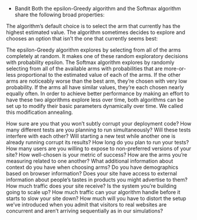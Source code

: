 - Bandit
Both the epsilon-Greedy algorithm and the Softmax algorithm share the following broad properties:

The algorithm’s default choice is to select the arm that currently has the highest estimated value.
The algorithm sometimes decides to explore and chooses an option that isn’t the one that currently seems best:

The epsilon-Greedy algorithm explores by selecting from all of the arms completely at random. It makes one of these random exploratory decisions with probability epsilon.
The Softmax algorithm explores by randomly selecting from all of the available arms with probabilities that are more-or-less proportional to the estimated value of each of the arms. If the other arms are noticeably worse than the best arm, they’re chosen with very low probability. If the arms all have similar values, they’re each chosen nearly equally often.
In order to achieve better performance by making an effort to have these two algorithms explore less over time, both algorithms can be set up to modify their basic parameters dynamically over time. We called this modification annealing.

How sure are you that you won’t subtly corrupt your deployment code?
How many different tests are you planning to run simultaneously? Will these tests interfere with each other? Will starting a new test while another one is already running corrupt its results?
How long do you plan to run your tests?
How many users are you willing to expose to non-preferred versions of your site?
How well-chosen is your metric of success?
How are the arms you’re measuring related to one another?
What additional information about context do you have when choosing arms? Do you have demographics based on browser information? Does your site have access to external information about people’s tastes in products you might advertise to them?
How much traffic does your site receive? Is the system you’re building going to scale up? How much traffic can your algorithm handle before it starts to slow your site down?
How much will you have to distort the setup we’ve introduced when you admit that visitors to real websites are concurrent and aren’t arriving sequentially as in our simulations?
